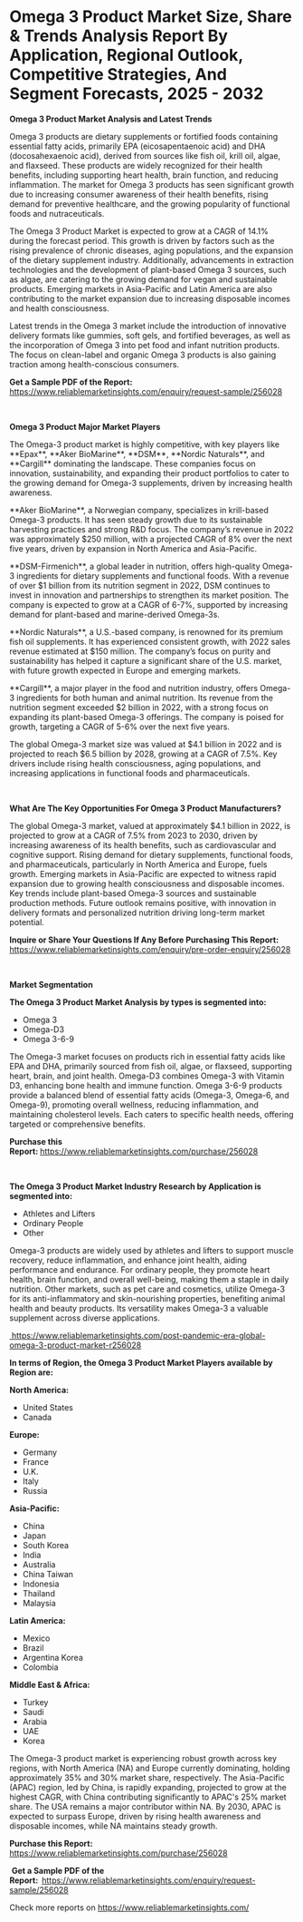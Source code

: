 <p><h1>Omega 3 Product Market Size, Share & Trends Analysis Report By Application, Regional Outlook, Competitive Strategies, And Segment Forecasts, 2025 - 2032</h1></p><p><strong>Omega 3 Product Market Analysis and Latest Trends</strong></p>
<p><p>Omega 3 products are dietary supplements or fortified foods containing essential fatty acids, primarily EPA (eicosapentaenoic acid) and DHA (docosahexaenoic acid), derived from sources like fish oil, krill oil, algae, and flaxseed. These products are widely recognized for their health benefits, including supporting heart health, brain function, and reducing inflammation. The market for Omega 3 products has seen significant growth due to increasing consumer awareness of their health benefits, rising demand for preventive healthcare, and the growing popularity of functional foods and nutraceuticals.</p><p>The Omega 3 Product Market is expected to grow at a CAGR of 14.1% during the forecast period. This growth is driven by factors such as the rising prevalence of chronic diseases, aging populations, and the expansion of the dietary supplement industry. Additionally, advancements in extraction technologies and the development of plant-based Omega 3 sources, such as algae, are catering to the growing demand for vegan and sustainable products. Emerging markets in Asia-Pacific and Latin America are also contributing to the market expansion due to increasing disposable incomes and health consciousness.</p><p>Latest trends in the Omega 3 market include the introduction of innovative delivery formats like gummies, soft gels, and fortified beverages, as well as the incorporation of Omega 3 into pet food and infant nutrition products. The focus on clean-label and organic Omega 3 products is also gaining traction among health-conscious consumers.</p></p>
<p><strong>Get a Sample PDF of the Report:&nbsp;</strong> <a href="https://www.reliablemarketinsights.com/enquiry/request-sample/256028?utm_campaign=2004&utm_medium=2&utm_source=Github&utm_content=ia&utm_term=21012025&utm_id=omega-3-product">https://www.reliablemarketinsights.com/enquiry/request-sample/256028</a></p>
<p>&nbsp;</p>
<p><strong>Omega 3 Product Major Market Players</strong></p>
<p><p>The Omega-3 product market is highly competitive, with key players like **Epax**, **Aker BioMarine**, **DSM**, **Nordic Naturals**, and **Cargill** dominating the landscape. These companies focus on innovation, sustainability, and expanding their product portfolios to cater to the growing demand for Omega-3 supplements, driven by increasing health awareness.</p><p>**Aker BioMarine**, a Norwegian company, specializes in krill-based Omega-3 products. It has seen steady growth due to its sustainable harvesting practices and strong R&D focus. The company’s revenue in 2022 was approximately $250 million, with a projected CAGR of 8% over the next five years, driven by expansion in North America and Asia-Pacific.</p><p>**DSM-Firmenich**, a global leader in nutrition, offers high-quality Omega-3 ingredients for dietary supplements and functional foods. With a revenue of over $1 billion from its nutrition segment in 2022, DSM continues to invest in innovation and partnerships to strengthen its market position. The company is expected to grow at a CAGR of 6-7%, supported by increasing demand for plant-based and marine-derived Omega-3s.</p><p>**Nordic Naturals**, a U.S.-based company, is renowned for its premium fish oil supplements. It has experienced consistent growth, with 2022 sales revenue estimated at $150 million. The company’s focus on purity and sustainability has helped it capture a significant share of the U.S. market, with future growth expected in Europe and emerging markets.</p><p>**Cargill**, a major player in the food and nutrition industry, offers Omega-3 ingredients for both human and animal nutrition. Its revenue from the nutrition segment exceeded $2 billion in 2022, with a strong focus on expanding its plant-based Omega-3 offerings. The company is poised for growth, targeting a CAGR of 5-6% over the next five years.</p><p>The global Omega-3 market size was valued at $4.1 billion in 2022 and is projected to reach $6.5 billion by 2028, growing at a CAGR of 7.5%. Key drivers include rising health consciousness, aging populations, and increasing applications in functional foods and pharmaceuticals.</p></p>
<p>&nbsp;</p>
<p><strong>What Are The Key Opportunities For Omega 3 Product Manufacturers?</strong></p>
<p><p>The global Omega-3 market, valued at approximately $4.1 billion in 2022, is projected to grow at a CAGR of 7.5% from 2023 to 2030, driven by increasing awareness of its health benefits, such as cardiovascular and cognitive support. Rising demand for dietary supplements, functional foods, and pharmaceuticals, particularly in North America and Europe, fuels growth. Emerging markets in Asia-Pacific are expected to witness rapid expansion due to growing health consciousness and disposable incomes. Key trends include plant-based Omega-3 sources and sustainable production methods. Future outlook remains positive, with innovation in delivery formats and personalized nutrition driving long-term market potential.</p></p>
<p><strong>Inquire or Share Your Questions If Any Before Purchasing This Report:</strong> <a href="https://www.reliablemarketinsights.com/enquiry/pre-order-enquiry/256028?utm_campaign=2004&utm_medium=2&utm_source=Github&utm_content=ia&utm_term=21012025&utm_id=omega-3-product">https://www.reliablemarketinsights.com/enquiry/pre-order-enquiry/256028</a></p>
<p>&nbsp;</p>
<p><strong>Market Segmentation</strong></p>
<p><strong>The Omega 3 Product Market Analysis by types is segmented into:</strong></p>
<p><ul><li>Omega 3</li><li>Omega-D3</li><li>Omega 3-6-9</li></ul></p>
<p><p>The Omega-3 market focuses on products rich in essential fatty acids like EPA and DHA, primarily sourced from fish oil, algae, or flaxseed, supporting heart, brain, and joint health. Omega-D3 combines Omega-3 with Vitamin D3, enhancing bone health and immune function. Omega 3-6-9 products provide a balanced blend of essential fatty acids (Omega-3, Omega-6, and Omega-9), promoting overall wellness, reducing inflammation, and maintaining cholesterol levels. Each caters to specific health needs, offering targeted or comprehensive benefits.</p></p>
<p><strong>Purchase this Report:&nbsp;</strong><a href="https://www.reliablemarketinsights.com/purchase/256028?utm_campaign=2004&utm_medium=2&utm_source=Github&utm_content=ia&utm_term=21012025&utm_id=omega-3-product">https://www.reliablemarketinsights.com/purchase/256028</a></p>
<p>&nbsp;</p>
<p><strong>The Omega 3 Product Market Industry Research by Application is segmented into:</strong></p>
<p><ul><li>Athletes and Lifters</li><li>Ordinary People</li><li>Other</li></ul></p>
<p><p>Omega-3 products are widely used by athletes and lifters to support muscle recovery, reduce inflammation, and enhance joint health, aiding performance and endurance. For ordinary people, they promote heart health, brain function, and overall well-being, making them a staple in daily nutrition. Other markets, such as pet care and cosmetics, utilize Omega-3 for its anti-inflammatory and skin-nourishing properties, benefiting animal health and beauty products. Its versatility makes Omega-3 a valuable supplement across diverse applications.</p></p>
<p><a href="https://www.reliablemarketinsights.com/post-pandemic-era-global-omega-3-product-market-r256028?utm_campaign=2004&utm_medium=2&utm_source=Github&utm_content=ia&utm_term=21012025&utm_id=omega-3-product">&nbsp;https://www.reliablemarketinsights.com/post-pandemic-era-global-omega-3-product-market-r256028</a></p>
<p><strong>In terms of Region, the Omega 3 Product Market Players available by Region are:</strong></p>
<p>
    <p> <strong> North America: </strong>
        <ul>
            <li>United States</li>
            <li>Canada</li>
        </ul>
        </p> 
    <p> <strong> Europe: </strong>
        <ul>
            <li>Germany</li>
            <li>France</li>
            <li>U.K.</li>
            <li>Italy</li>
            <li>Russia</li>
        </ul>
        </p> 
    <p> <strong> Asia-Pacific: </strong>
        <ul>
            <li>China</li>
            <li>Japan</li>
            <li>South Korea</li>
            <li>India</li>
            <li>Australia</li>
            <li>China Taiwan</li>
            <li>Indonesia</li>
            <li>Thailand</li>
            <li>Malaysia</li>
        </ul>
        </p> 
    <p> <strong> Latin America: </strong>
        <ul>
            <li>Mexico</li>
            <li>Brazil</li>
            <li>Argentina Korea</li>
            <li>Colombia</li>
        </ul>
        </p> 
    <p> <strong> Middle East & Africa: </strong>
        <ul>
            <li>Turkey</li>
            <li>Saudi</li>
            <li>Arabia</li>
            <li>UAE</li>
            <li>Korea</li>
        </ul>
    </p>
    </p>
<p><p>The Omega-3 product market is experiencing robust growth across key regions, with North America (NA) and Europe currently dominating, holding approximately 35% and 30% market share, respectively. The Asia-Pacific (APAC) region, led by China, is rapidly expanding, projected to grow at the highest CAGR, with China contributing significantly to APAC's 25% market share. The USA remains a major contributor within NA. By 2030, APAC is expected to surpass Europe, driven by rising health awareness and disposable incomes, while NA maintains steady growth.</p></p>
<p><strong>Purchase this Report: </strong><a href="https://www.reliablemarketinsights.com/purchase/256028?utm_campaign=2004&utm_medium=2&utm_source=Github&utm_content=ia&utm_term=21012025&utm_id=omega-3-product">https://www.reliablemarketinsights.com/purchase/256028</a></p>
<p>&nbsp;<strong>Get a Sample PDF of the Report:&nbsp;&nbsp;</strong><a href="https://www.reliablemarketinsights.com/enquiry/request-sample/256028?utm_campaign=2004&utm_medium=2&utm_source=Github&utm_content=ia&utm_term=21012025&utm_id=omega-3-product">https://www.reliablemarketinsights.com/enquiry/request-sample/256028</a></p>
<p><strong></strong></p>
<p>Check more reports on <a href="https://www.reliablemarketinsights.com/?utm_campaign=2004&utm_medium=2&utm_source=Github&utm_content=ia&utm_term=21012025&utm_id=omega-3-product">https://www.reliablemarketinsights.com/</a></p>